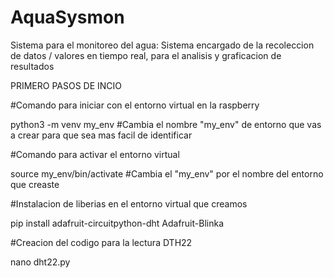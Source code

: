 # AquaSysmon
Sistema para el monitoreo del agua: Sistema encargado de la recoleccion de datos / valores en tiempo real, para el analisis y graficacion de resultados


PRIMERO PASOS DE INCIO

  #Comando para iniciar con el entorno virtual en la raspberry

python3 -m venv my_env   #Cambia el nombre "my_env" de entorno que vas a crear para que sea mas facil de identificar

  #Comando para activar el entorno virtual 

source my_env/bin/activate  #Cambia el "my_env" por el nombre del entorno que creaste

  #Instalacion de liberias en el entorno virtual que creamos

pip install adafruit-circuitpython-dht Adafruit-Blinka

  #Creacion del codigo para la lectura DTH22

nano dht22.py
